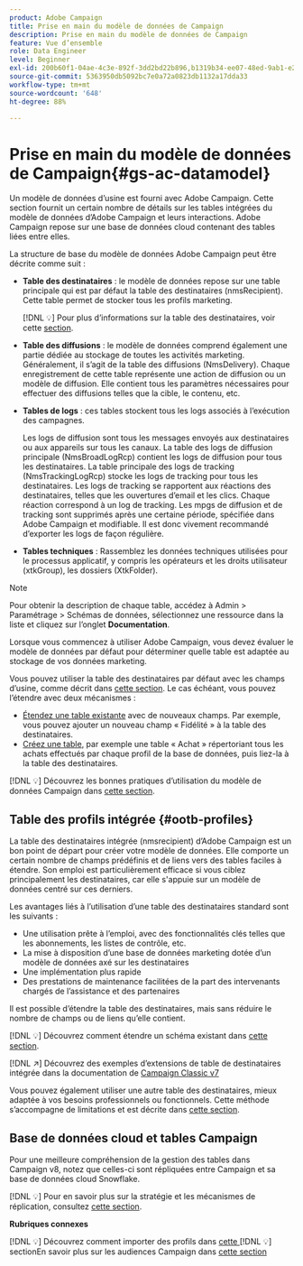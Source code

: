 ```yaml
---
product: Adobe Campaign
title: Prise en main du modèle de données de Campaign
description: Prise en main du modèle de données de Campaign
feature: Vue d’ensemble
role: Data Engineer
level: Beginner
exl-id: 200b60f1-04ae-4c3e-892f-3dd2bd22b896,b1319b34-ee07-48ed-9ab1-e2d12d3d99f8
source-git-commit: 5363950db5092bc7e0a72a0823db1132a17dda33
workflow-type: tm+mt
source-wordcount: '648'
ht-degree: 88%

---
```


# Prise en main du modèle de données de Campaign{#gs-ac-datamodel}

Un modèle de données d’usine est fourni avec Adobe Campaign. Cette section fournit un certain nombre de détails sur les tables intégrées du modèle de données d’Adobe Campaign et leurs interactions. Adobe Campaign repose sur une base de données cloud contenant des tables liées entre elles.

La structure de base du modèle de données Adobe Campaign peut être décrite comme suit :

* **Table des destinataires** : le modèle de données repose sur une table principale qui est par défaut la table des destinataires (nmsRecipient). Cette table permet de stocker tous les profils marketing.

   [!DNL :bulb:] Pour plus d’informations sur la table des destinataires, voir cette [section](#ootb-profiles).

* **Table des diffusions** : le modèle de données comprend également une partie dédiée au stockage de toutes les activités marketing. Généralement, il s’agit de la table des diffusions (NmsDelivery). Chaque enregistrement de cette table représente une action de diffusion ou un modèle de diffusion. Elle contient tous les paramètres nécessaires pour effectuer des diffusions telles que la cible, le contenu, etc.

* **Tables de logs** : ces tables stockent tous les logs associés à l’exécution des campagnes.

   Les logs de diffusion sont tous les messages envoyés aux destinataires ou aux appareils sur tous les canaux. La table des logs de diffusion principale (NmsBroadLogRcp) contient les logs de diffusion pour tous les destinataires.
La table principale des logs de tracking (NmsTrackingLogRcp) stocke les logs de tracking pour tous les destinataires. Les logs de tracking se rapportent aux réactions des destinataires, telles que les ouvertures d’email et les clics. Chaque réaction correspond à un log de tracking.
Les mpgs de diffusion et de tracking sont supprimés après une certaine période, spécifiée dans Adobe Campaign et modifiable. Il est donc vivement recommandé d’exporter les logs de façon régulière.

* **Tables techniques** : Rassemblez les données techniques utilisées pour le processus applicatif, y compris les opérateurs et les droits utilisateur (xtkGroup), les dossiers (XtkFolder).

>[!NOTE]
>
>Pour obtenir la description de chaque table, accédez à Admin > Paramétrage > Schémas de données, sélectionnez une ressource dans la liste et cliquez sur l’onglet **Documentation**.

Lorsque vous commencez à utiliser Adobe Campaign, vous devez évaluer le modèle de données par défaut pour déterminer quelle table est adaptée au stockage de vos données marketing.

Vous pouvez utiliser la table des destinataires par défaut avec les champs d’usine, comme décrit dans [cette section](#ootb-profiles). Le cas échéant, vous pouvez l’étendre avec deux mécanismes :

* [Étendez une table existante](extend-schema.md) avec de nouveaux champs. Par exemple, vous pouvez ajouter un nouveau champ « Fidélité » à la table des destinataires.
* [Créez une table](create-schema.md), par exemple une table « Achat » répertoriant tous les achats effectués par chaque profil de la base de données, puis liez-la à la table des destinataires.

[!DNL :bulb:] Découvrez les bonnes pratiques d’utilisation du modèle de données Campaign dans [cette section](datamodel-best-practices.md).

## Table des profils intégrée {#ootb-profiles}

La table des destinataires intégrée (nmsrecipient) d’Adobe Campaign est un bon point de départ pour créer votre modèle de données. Elle comporte un certain nombre de champs prédéfinis et de liens vers des tables faciles à étendre. Son emploi est particulièrement efficace si vous ciblez principalement les destinataires, car elle s&#39;appuie sur un modèle de données centré sur ces derniers.

Les avantages liés à l’utilisation d’une table des destinataires standard sont les suivants :

* Une utilisation prête à l’emploi, avec des fonctionnalités clés telles que les abonnements, les listes de contrôle, etc.
* La mise à disposition d’une base de données marketing dotée d’un modèle de données axé sur les destinataires
* Une implémentation plus rapide
* Des prestations de maintenance facilitées de la part des intervenants chargés de l’assistance et des partenaires

Il est possible d’étendre la table des destinataires, mais sans réduire le nombre de champs ou de liens qu’elle contient.

[!DNL :bulb:] Découvrez comment étendre un schéma existant dans [cette section](extend-schema.md).

[!DNL :arrow_upper_right:] Découvrez des exemples d’extensions de table de destinataires intégrée dans la documentation de  [Campaign Classic v7](https://experienceleague.adobe.com/docs/campaign-classic/using/configuring-campaign-classic/editing-schemas/examples-of-schemas-edition.html?lang=fr#extending-a-table)

Vous pouvez également utiliser une autre table des destinataires, mieux adaptée à vos besoins professionnels ou fonctionnels. Cette méthode s’accompagne de limitations et est décrite dans [cette section](custom-recipient.md).

## Base de données cloud et tables Campaign

Pour une meilleure compréhension de la gestion des tables dans Campaign v8, notez que celles-ci sont répliquées entre Campaign et sa base de données cloud Snowflake.

[!DNL :bulb:] Pour en savoir plus sur la stratégie et les mécanismes de réplication, consultez [cette section](../config/replication.md).

**Rubriques connexes**

[!DNL :bulb:] Découvrez comment importer des profils dans  [cette ](../start/import.md)
[!DNL :bulb:] sectionEn savoir plus sur les audiences Campaign dans  [cette section](../start/audiences.md)
